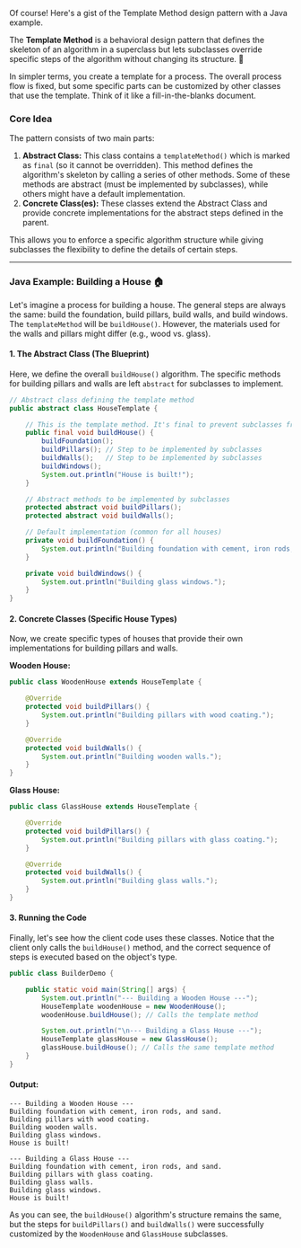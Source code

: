 Of course\! Here's a gist of the Template Method design pattern with a Java example.

The **Template Method** is a behavioral design pattern that defines the skeleton of an algorithm in a superclass but lets subclasses override specific steps of the algorithm without changing its structure. 🧐

In simpler terms, you create a template for a process. The overall process flow is fixed, but some specific parts can be customized by other classes that use the template. Think of it like a fill-in-the-blanks document.

### Core Idea

The pattern consists of two main parts:

1.  **Abstract Class:** This class contains a `templateMethod()` which is marked as `final` (so it cannot be overridden). This method defines the algorithm's skeleton by calling a series of other methods. Some of these methods are abstract (must be implemented by subclasses), while others might have a default implementation.
2.  **Concrete Class(es):** These classes extend the Abstract Class and provide concrete implementations for the abstract steps defined in the parent.

This allows you to enforce a specific algorithm structure while giving subclasses the flexibility to define the details of certain steps.

-----

### Java Example: Building a House 🏠

Let's imagine a process for building a house. The general steps are always the same: build the foundation, build pillars, build walls, and build windows. The `templateMethod` will be `buildHouse()`. However, the materials used for the walls and pillars might differ (e.g., wood vs. glass).

#### 1\. The Abstract Class (The Blueprint)

Here, we define the overall `buildHouse()` algorithm. The specific methods for building pillars and walls are left `abstract` for subclasses to implement.

```java
// Abstract class defining the template method
public abstract class HouseTemplate {

    // This is the template method. It's final to prevent subclasses from changing the algorithm.
    public final void buildHouse() {
        buildFoundation();
        buildPillars(); // Step to be implemented by subclasses
        buildWalls();   // Step to be implemented by subclasses
        buildWindows();
        System.out.println("House is built!");
    }

    // Abstract methods to be implemented by subclasses
    protected abstract void buildPillars();
    protected abstract void buildWalls();

    // Default implementation (common for all houses)
    private void buildFoundation() {
        System.out.println("Building foundation with cement, iron rods, and sand.");
    }

    private void buildWindows() {
        System.out.println("Building glass windows.");
    }
}
```

#### 2\. Concrete Classes (Specific House Types)

Now, we create specific types of houses that provide their own implementations for building pillars and walls.

**Wooden House:**

```java
public class WoodenHouse extends HouseTemplate {

    @Override
    protected void buildPillars() {
        System.out.println("Building pillars with wood coating.");
    }

    @Override
    protected void buildWalls() {
        System.out.println("Building wooden walls.");
    }
}
```

**Glass House:**

```java
public class GlassHouse extends HouseTemplate {

    @Override
    protected void buildPillars() {
        System.out.println("Building pillars with glass coating.");
    }

    @Override
    protected void buildWalls() {
        System.out.println("Building glass walls.");
    }
}
```

#### 3\. Running the Code

Finally, let's see how the client code uses these classes. Notice that the client only calls the `buildHouse()` method, and the correct sequence of steps is executed based on the object's type.

```java
public class BuilderDemo {

    public static void main(String[] args) {
        System.out.println("--- Building a Wooden House ---");
        HouseTemplate woodenHouse = new WoodenHouse();
        woodenHouse.buildHouse(); // Calls the template method

        System.out.println("\n--- Building a Glass House ---");
        HouseTemplate glassHouse = new GlassHouse();
        glassHouse.buildHouse(); // Calls the same template method
    }
}
```

#### Output:

```
--- Building a Wooden House ---
Building foundation with cement, iron rods, and sand.
Building pillars with wood coating.
Building wooden walls.
Building glass windows.
House is built!

--- Building a Glass House ---
Building foundation with cement, iron rods, and sand.
Building pillars with glass coating.
Building glass walls.
Building glass windows.
House is built!
```

As you can see, the `buildHouse()` algorithm's structure remains the same, but the steps for `buildPillars()` and `buildWalls()` were successfully customized by the `WoodenHouse` and `GlassHouse` subclasses.